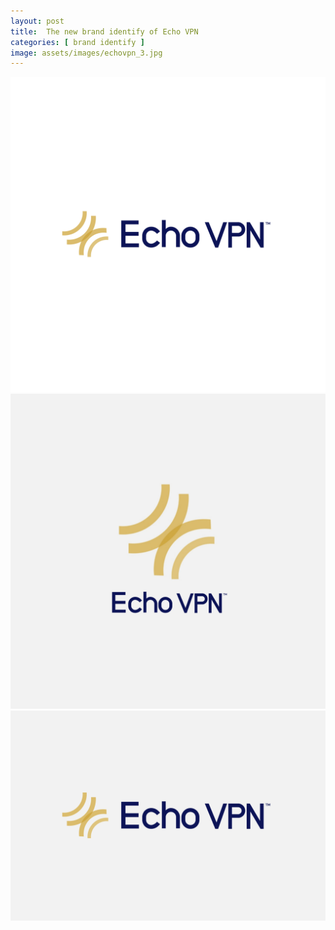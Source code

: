 ```yaml
---
layout: post
title:  The new brand identify of Echo VPN
categories: [ brand identify ]
image: assets/images/echovpn_3.jpg
---
```

![](/assets/images/echovpn_3.jpg)
![](/assets/images/echovpn_2.jpg)
![](/assets/images/echovpn_1.jpg)
